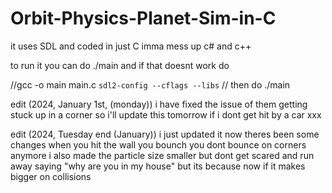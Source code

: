 # Orbit-Physics-Planet-Sim-in-C
it uses SDL and coded in just C imma mess up c# and c++

to run it you can do ./main and if that doesnt work do 

//gcc -o main main.c `sdl2-config --cflags --libs`
// then do ./main


edit (2024, January 1st, (monday))
i have fixed the issue of them getting stuck up in a corner so i'll update this tomorrow if i dont get hit by a car
xxx

edit (2024, Tuesday end (January))
i just updated it now theres been some changes when you hit the wall you bounch you dont bounce on corners anymore i also made the particle size smaller but dont get scared and run away saying "why are you in my house" but its because now if it makes bigger on collisions
